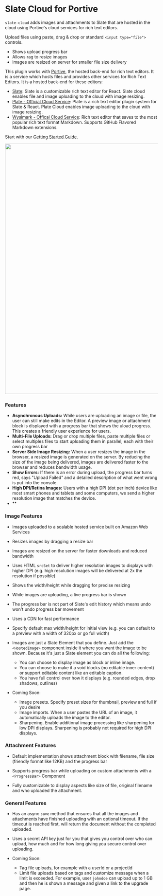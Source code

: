 # Slate Cloud for Portive

`slate-cloud` adds images and attachments to Slate that are hosted in the cloud using Portive's cloud services for rich text editors.

Upload files using paste, drag &amp; drop or standard `<input type="file">` controls.

- Shows upload progress bar
- Allows rag to resize images
- Images are resized on server for smaller file size delivery

This plugin works with [Portive](https://portive.com), the hosted back-end for rich text editors. It is a service which hosts files and provides other services for Rich Text Editors. It is a hosted back-end for these editors:

- [Slate](https://docs.slatejs.org/): Slate is a customizable rich text editor for React. Slate cloud enables file and image uploading to the cloud with image resizing.
- [Plate - Official Cloud Service](https://plate.udecode.io/): Plate is a rich text editor plugin system for Slate & React. Plate Cloud enables image uploading to the cloud with image resizing.
- [Wysimark - Offical Cloud Service](https://www.wysimark.com): Rich text editor that saves to the most popular rich text format Markdown. Supports GitHub Flavored Markdown extensions.

Start with our [Getting Started Guide](./guides/01-getting-started.md).

<img src="./assets/screenshots.jpg" srcset="./assets/screenshots.jpg 1x, ./assets/screenshots@2x.jpg 2x" width="760" height="823">

### Features

- **Asynchronous Uploads:** While users are uploading an image or file, the user can still make edits in the Editor. A preview image or attachment block is displayed with a progress bar that shows the uload progress. This creates a friendly user experience for users.
- **Multi-File Uploads:** Drag or drop multiple files, paste multiple files or select multiples files to start uploading them in parallel, each with their own progress bar
- **Server Side Image Resizing:** When a user resizes the image in the browser, a resized image is generated on the server. By reducing the size of the image being delivered, images are delivered faster to the browser and reduces bandwidth usage.
- **Show Errors:** If there is an error during upload, the progress bar turns red, says "Upload Failed" and a detailed description of what went wrong is put into the console.
- **High DPI/Retina Images:** Users with a high DPI (dot per inch) device like most smart phones and tablets and some computers, we send a higher resolution image that matches the device.
- \*\*

### Image Features

- Images uploaded to a scalable hosted service built on Amazon Web Services
- Resizes images by dragging a resize bar
- Images are resized on the server for faster downloads and reduced bandwidth
- Uses HTML `srcSet` to deliver higher resolution images to displays with higher DPI (e.g. high resolution images will be delivered at 2x the resolution if possible)
- Shows the width/height while dragging for precise resizing
- While images are uploading, a live progress bar is shown
- The progress bar is not part of Slate's edit history which means undo won't undo progress bar movement
- Uses a CDN for fast performance
- Specify default max width/height for initial view (e.g. you can default to a preview with a width of 320px or go full width)
- Images are just a Slate Element that you define. Just add the `<HostedImage>` component inside it where you want the image to be shown. Because it's just a Slate element you can do all the following:

  - You can choose to display image as block or inline image.
  - You can choose to make it a void blocks (no editable inner content) or support editable content like an editable caption.
  - You have full control over how it displays (e.g. rounded edges, drop shadows, outlines)

- Coming Soon:
  - Image presets. Specify preset sizes for thumbnail, preview and full if you desire
  - Image imports. When a user pastes the URL of an image, it automatically uploads the image to the editor.
  - Sharpening. Enable additional image processing like sharpening for low DPI displays. Sharpening is probably not required for high DPI displays.

### Attachment Features

- Default implementation shows attachment block with filename, file size (friendly format like 12KB) and the progress bar
- Supports progress bar while uploading on custom attachments with a `<ProgressBar>` Component

- Fully customizable to display aspects like size of file, original filename and who uploaded the attachment.

### General Features

- Has an async `save` method that ensures that all the images and attachments have finished uploading with an optional timeout. If the timeout is reached first, will return the document without the completed uploaded.
- Uses a secret API key just for you that gives you control over who can upload, how much and for how long giving you secure control over uploading.

- Coming Soon:
  - Tag file uploads, for example with a userId or a projectId
  - Limit file uploads based on tags and customize message when a limit is exceeded. For example, user `johndoe` can upload up to 1 GB and then he is shown a message and given a link to the upgrade page.
